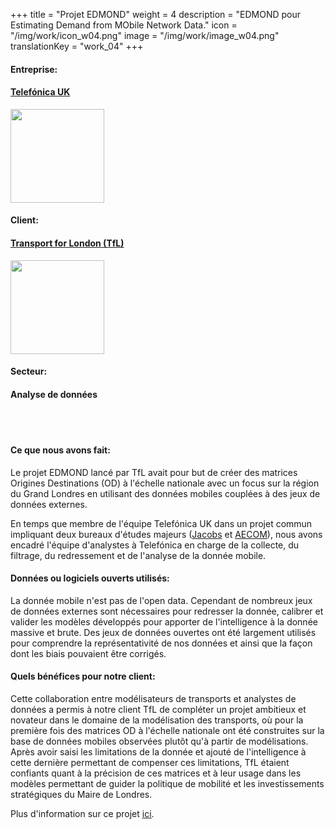 +++
title = "Projet EDMOND"
weight = 4
description = "EDMOND pour Estimating Demand from MObile Network Data."
icon = "/img/work/icon_w04.png"
image = "/img/work/image_w04.png"
translationKey = "work_04"
+++

<!-- Company -->
<div class="row">
	<div class="col-sm-3"><h4>Entreprise:</h4></div>
	<div class="col-sm-3"> <h4><a href = "https://www.o2.co.uk/" target="_blank">Telefónica UK</a> </h4> </div>
	<div class="col-sm-3"><a href = "https://www.o2.co.uk/" target="_blank"/> <img src="/img/clients/icon_telefonica.svg" width="150px"/></a></div>
</div>	

<!-- Client -->
<div class="row">
	<div class="col-sm-3"><h4>Client:</h4></div>
	<div class="col-sm-3"> <h4><a href = "https://tfl.gov.uk/" target="_blank">Transport for London (TfL)</a> </h4> </div>
	<div class="col-sm-3"><a href = "https://tfl.gov.uk/" target="_blank"/> <img src="/img/clients/icon_tfl.svg" width="150px"/></a></div>
</div>	

<!-- Sector -->
<div class="row">
	<div class="col-sm-3"><h4>Secteur:</h4></div>
	<div class="col-sm-3"> <h4>Analyse de données</div>
	<div class="col-sm-3"></div>
</div>	

<br></br>
<h4>Ce que nous avons fait:</h4> 
<p>
Le projet EDMOND lancé par TfL avait pour but de créer des matrices Origines Destinations (OD) à l'échelle nationale avec un focus sur la région du Grand Londres en utilisant des données mobiles couplées à des jeux de données externes.
</p>
<p>
En temps que membre de l'équipe Telefónica UK dans un projet commun impliquant deux bureaux d'études majeurs (<a href = "http://www.jacobs.com/" target="_blank">Jacobs</a> et <a href = "https://www.aecom.com/" target="_blank">AECOM</a>), nous avons encadré l'équipe d'analystes à Telefónica en charge de la collecte, du filtrage, du redressement et de l'analyse de la donnée mobile.
</p>

<h4>Données ou logiciels ouverts utilisés:</h4>
<p>
La donnée mobile n'est pas de l'open data. Cependant de nombreux jeux de données externes sont nécessaires pour redresser la donnée, calibrer et valider les modèles développés pour apporter de l'intelligence à la donnée massive et brute. Des jeux de données ouvertes ont été largement utilisés pour comprendre la représentativité de nos données et ainsi que la façon dont les biais pouvaient être corrigés.
</p>

<h4>Quels bénéfices pour notre client:</h4>
<p>
Cette collaboration entre modélisateurs de transports et analystes de données a permis à notre client TfL de compléter un projet ambitieux et novateur dans le domaine de la modélisation des transports, où pour la première fois des matrices OD à l'échelle nationale ont été construites sur la base de données mobiles observées plutôt qu'à partir de modélisations. Après avoir saisi les limitations de la donnée et ajouté de l'intelligence à cette dernière permettant de compenser ces limitations, TfL étaient confiants quant à la précision de ces matrices et à leur usage dans les modèles permettant de guider la politique de mobilité et les investissements stratégiques du Maire de Londres.
</p>

<p>
Plus d'information sur ce projet  <a href = "https://aetransport.org/en-gb/past-etc-papers/conference-papers-2018?search=edmond&state=a" target="_blank"><u>ici</u></a>.
</p>

